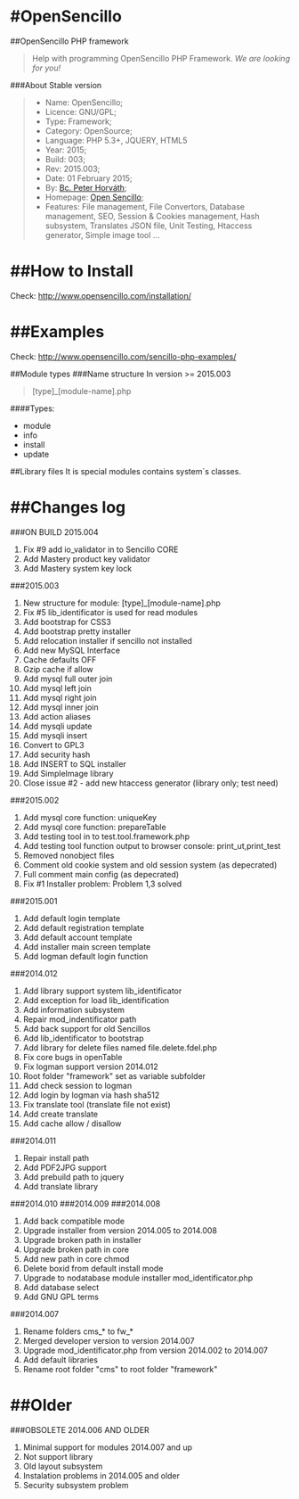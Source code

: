 #OpenSencillo
============

##OpenSencillo PHP framework

> Help with programming OpenSencillo PHP Framework. _We are looking for you!_

###About Stable version

> * Name: OpenSencillo;
> * Licence: GNU/GPL;
> * Type: Framework;
> * Category: OpenSource;
> * Language: PHP 5.3+, JQUERY, HTML5
> * Year: 2015;
> * Build: 003;
> * Rev: 2015.003;
> * Date: 01 February 2015;
> * By: [Bc. Peter Horváth](http://phorvath.com);
> * Homepage: [Open Sencillo](http://opensencillo.com);
> * Features: File management, File Convertors, Database management, SEO, Session & Cookies management, Hash subsystem, Translates JSON file, Unit Testing, Htaccess generator, Simple image tool ...

##How to Install
============
Check: http://www.opensencillo.com/installation/

##Examples
============
Check: http://www.opensencillo.com/sencillo-php-examples/

##Module types
###Name structure
In version >= 2015.003
> [type]_[module-name].php

####Types:
* module
* info
* install
* update

##Library files
It is special modules contains system´s classes.

##Changes log
============

###ON BUILD 2015.004
1. Fix #9 add io_validator in to Sencillo CORE
2. Add Mastery product key validator
3. Add Mastery system key lock

###2015.003

1. New structure for module: [type]_[module-name].php
2. Fix #5 lib_identificator is used for read modules
3. Add bootstrap for CSS3
4. Add bootstrap pretty installer
5. Add relocation installer if sencillo not installed
6. Add new MySQL Interface
7. Cache defaults OFF
8. Gzip cache if allow
9. Add mysql full outer join
10. Add mysql left join
11. Add mysql right join
12. Add mysql inner join
13. Add action aliases
14. Add mysqli update
15. Add mysqli insert
16. Convert to GPL3
17. Add security hash
18. Add INSERT to SQL installer
19. Add SimpleImage library
20. Close issue #2 - add new htaccess generator (library only; test need)

###2015.002

1. Add mysql core function: uniqueKey
2. Add mysql core function: prepareTable
3. Add testing tool in to test.tool.framework.php
4. Add testing tool function output to browser console: print_ut,print_test
5. Removed nonobject files
6. Comment old cookie system and old session system (as depecrated)
7. Full comment main config (as depecrated)
8. Fix #1 Installer problem: Problem 1,3 solved

###2015.001

1. Add default login template
2. Add default registration template
3. Add default account template
4. Add installer main screen template
5. Add logman default login function

###2014.012

1. Add library support system lib_identificator
2. Add exception for load lib_identification
3. Add information subsystem
4. Repair mod_indentificator path
5. Add back support for old Sencillos
6. Add lib_identificator to bootstrap
7. Add library for delete files named file.delete.fdel.php
8. Fix core bugs in openTable
9. Fix logman support version 2014.012
10. Root folder "framework" set as variable subfolder
11. Add check session to logman
12. Add login by logman via hash sha512
13. Fix translate tool (translate file not exist)
14. Add create translate 
15. Add cache allow / disallow

###2014.011

1. Repair install path
2. Add PDF2JPG support
3. Add prebuild path to jquery
4. Add translate library

###2014.010
###2014.009
###2014.008

1. Add back compatible mode
2. Upgrade installer from version 2014.005 to 2014.008
3. Upgrade broken path in installer
4. Upgrade broken path in core
5. Add new path in core chmod
6. Delete boxid from default install mode
7. Upgrade to nodatabase module installer mod_identificator.php
8. Add database select
9. Add GNU GPL terms

###2014.007

1. Rename folders cms_* to fw_*
2. Merged developer version to version 2014.007
3. Upgrade mod_identificator.php from version 2014.002 to 2014.007
4. Add default libraries
5. Rename root folder "cms" to root folder "framework"

##Older
============

###OBSOLETE 2014.006 AND OLDER

1. Minimal support for modules 2014.007 and up
2. Not support library
3. Old layout subsystem
4. Instalation problems in 2014.005 and older
5. Security subsystem problem
